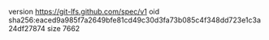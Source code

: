 version https://git-lfs.github.com/spec/v1
oid sha256:eaced9a985f7a2649bfe81cd49c30d3fa73b085c4f348dd723e1c3a24df27874
size 7662
